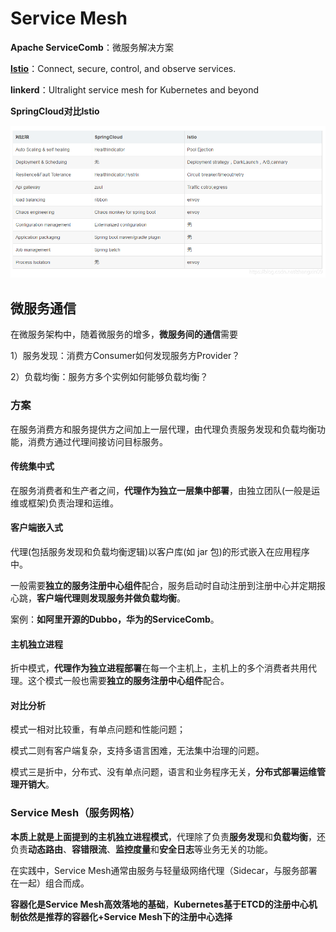 # Service Mesh

**Apache ServiceComb**：微服务解决方案

[**lstio**](../../cloud/istio.md)：Connect, secure, control, and observe services.

**linkerd**：Ultralight service mesh for Kubernetes and beyond



**SpringCloud对比Istio**

![SpringCloud对比Istio](pics/640.png)



## 微服务通信

在微服务架构中，随着微服务的增多，**微服务间的通信**需要

1）服务发现：消费方Consumer如何发现服务方Provider？

2）负载均衡：服务方多个实例如何能够负载均衡？

### 方案

在服务消费方和服务提供方之间加上一层代理，由代理负责服务发现和负载均衡功能，消费方通过代理间接访问目标服务。

#### 传统集中式

在服务消费者和生产者之间，**代理作为独立一层集中部署**，由独立团队(一般是运维或框架)负责治理和运维。

#### 客户端嵌入式

代理(包括服务发现和负载均衡逻辑)以客户库(如 jar 包)的形式嵌入在应用程序中。

一般需要**独立的服务注册中心组件**配合，服务启动时自动注册到注册中心并定期报心跳，**客户端代理则发现服务并做负载均衡**。

案例：**如阿里开源的Dubbo，华为的ServiceComb**。

#### 主机独立进程

折中模式，**代理作为独立进程部署**在每一个主机上，主机上的多个消费者共用代理。这个模式一般也需要**独立的服务注册中心组件**配合。

#### 对比分析

模式一相对比较重，有单点问题和性能问题；

模式二则有客户端复杂，支持多语言困难，无法集中治理的问题。

模式三是折中，分布式、没有单点问题，语言和业务程序无关，**分布式部署运维管理开销大**。

### Service Mesh（服务网格）

**本质上就是上面提到的主机独立进程模式**，代理除了负责**服务发现**和**负载均衡**，还负责**动态路由**、**容错限流**、**监控度量**和**安全日志**等业务无关的功能。

在实践中，Service Mesh通常由服务与轻量级网络代理（Sidecar，与服务部署在一起）组合而成。

**容器化是Service Mesh高效落地的基础**，**Kubernetes基于ETCD的注册中心机制依然是推荐的容器化+Service Mesh下的注册中心选择**